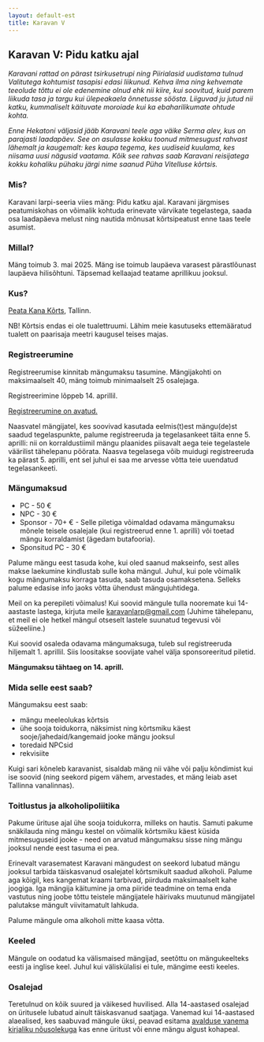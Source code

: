 ```yaml
---
layout: default-est
title: Karavan V
---
```

## Karavan V: Pidu katku ajal

_Karavani rattad on pärast tsirkusetrupi ning Piirialasid uudistama tulnud Valitutega kohtumist tasapisi edasi liikunud. Kehva ilma ning kehvemate teeolude tõttu ei ole edenemine olnud ehk nii kiire, kui soovitud, kuid parem liikuda tasa ja targu kui ülepeakaela õnnetusse söösta. Liiguvad ju jutud nii katku, kummaliselt käituvate moroiade kui ka ebaharilikumate ohtude kohta._

_Enne Hekatoni väljasid jääb Karavani teele aga väike Serma alev, kus on parajasti laadapäev. See on asulasse kokku toonud mitmesugust rahvast lähemalt ja kaugemalt: kes kaupa tegema, kes uudiseid kuulama, kes niisama uusi nägusid vaatama. Kõik see rahvas saab Karavani reisijatega kokku kohaliku pühaku järgi nime saanud Püha Vitelluse kõrtsis._

### Mis?

Karavani larpi-seeria viies mäng: Pidu katku ajal. Karavani järgmises peatumiskohas on võimalik kohtuda erinevate värvikate tegelastega, saada osa laadapäeva melust ning nautida mõnusat kõrtsipeatust enne taas teele asumist.

### Millal?

Mäng toimub 3. mai 2025. Mäng ise toimub laupäeva varasest pärastlõunast laupäeva hilisõhtuni. Täpsemad kellaajad teatame aprillikuu jooksul.

### Kus?

[Peata Kana Kõrts](https://www.theorderofblacknumenoreans.com/tavern), Tallinn.

NB! Kõrtsis endas ei ole tualettruumi. Lähim meie kasutuseks ettemääratud tualett on paarisaja meetri kaugusel teises majas. 

### Registreerumine

Registreerumise kinnitab mängumaksu tasumine. Mängijakohti on maksimaalselt 40, mäng toimub minimaalselt 25 osalejaga.

Registreerimine lõppeb 14. aprillil.

[Registreerumine on avatud.](https://docs.google.com/forms/d/e/1FAIpQLSfgDVTRiQmYsUOY4vi9EtELAXvTpxZmhDM9U1UZsJEaU2WlKw/viewform)

Naasvatel mängijatel, kes soovivad kasutada eelmis(t)est mängu(de)st saadud tegelaspunkte, palume registreeruda ja tegelasankeet täita enne 5. aprilli: nii on korraldustiimil mängu plaanides piisavalt aega teie tegelastele väärilist tähelepanu pöörata. Naasva tegelasega võib muidugi registreeruda ka pärast 5. aprilli, ent sel juhul ei saa me arvesse võtta teie uuendatud tegelasankeeti.

### Mängumaksud

* PC - 50 €
* NPC - 30 €
* Sponsor - 70+ € - Selle piletiga võimaldad odavama mängumaksu mõnele teisele osalejale (kui registreerud enne 1. aprilli) või toetad mängu korraldamist (ägedam butafooria).
* Sponsitud PC - 30 €

Palume mängu eest tasuda kohe, kui oled saanud makseinfo, sest alles makse laekumine kindlustab sulle koha mängul. Juhul, kui pole võimalik kogu mängumaksu korraga tasuda, saab tasuda osamaksetena. Selleks palume edasise info jaoks võtta ühendust mängujuhtidega.

Meil on ka perepileti võimalus! Kui soovid mängule tulla nooremate kui 14-aastaste lastega, kirjuta meile karavanlarp@gmail.com (Juhime tähelepanu, et meil ei ole hetkel mängul otseselt lastele suunatud tegevusi või süžeeliine.)

Kui soovid osaleda odavama mängumaksuga, tuleb sul registreeruda hiljemalt 1. aprillil. Siis loositakse soovijate vahel välja sponsoreeritud piletid.

__Mängumaksu tähtaeg on 14. aprill.__

### Mida selle eest saab?

Mängumaksu eest saab:
- mängu meeleolukas kõrtsis
- ühe sooja toidukorra, näksimist ning kõrtsmiku käest sooje/jahedaid/kangemaid jooke mängu jooksul
- toredaid NPCsid
- rekvisiite

Kuigi sari kõneleb karavanist, sisaldab mäng nii vähe või palju kõndimist kui ise soovid (ning seekord pigem vähem, arvestades, et mäng leiab aset Tallinna vanalinnas).

### Toitlustus ja alkoholipoliitika

Pakume ürituse ajal ühe sooja toidukorra, milleks on hautis. Samuti pakume snäkilauda ning mängu kestel on võimalik kõrtsmiku käest küsida mitmesuguseid jooke - need on arvatud mängumaksu sisse ning mängu jooksul nende eest tasuma ei pea.

Erinevalt varasematest Karavani mängudest on seekord lubatud mängu jooksul tarbida täiskasvanud osalejatel kõrtsmikult saadud alkoholi. Palume aga kõigil, kes kangemat kraami tarbivad, piirduda maksimaalselt kahe joogiga. Iga mängija käitumine ja oma piiride teadmine on tema enda vastutus ning joobe tõttu teistele mängijatele häirivaks muutunud mängijatel palutakse mängult viivitamatult lahkuda.

Palume mängule oma alkoholi mitte kaasa võtta.

### Keeled

Mängule on oodatud ka välismaised mängijad, seetõttu on mängukeelteks eesti ja inglise keel. Juhul kui väliskülalisi ei tule, mängime eesti keeles.

### Osalejad

Teretulnud on kõik suured ja väikesed huvilised. Alla 14-aastased osalejad on üritusele lubatud ainult täiskasvanud saatjaga. Vanemad kui 14-aastased alaealised, kes saabuvad mängule üksi, peavad esitama [avalduse vanema kirjaliku nõusolekuga](https://docs.google.com/document/d/1LPCzl1LUWOiAjMGXLZRwKt3D7WrUq2kPoxXlfZO8NFs/edit?usp=sharing) kas enne üritust või enne mängu algust kohapeal.
